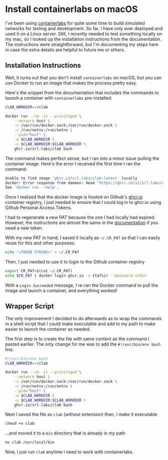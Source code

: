 # Install containerlabs on macOS

I've been using [containerlabs](https://containerlab.dev)  for quite some time to build simulated networks for testing and development. So far, I have only ever deployed and used it on a Linux server. Still, I recently needed to test something locally on my mac, so I looked up the installation instructions from the documentation. The instructions were straightforward, but I'm documenting my steps here in case the extra details are helpful to future me or others.

## Installation Instructions

Well, it turns out that you don't install `containerlabs` on macOS, but you can use Docker to run an image that makes the process pretty easy.

Here's the snippet from the documentation that includes the commands to launch a container with `containerlabs` pre-installed:

```sh
CLAB_WORKDIR=~/clab

docker run --rm -it --privileged \
    --network host \
    -v /var/run/docker.sock:/var/run/docker.sock \
    -v /run/netns:/run/netns \
    --pid="host" \
    -w $CLAB_WORKDIR \
    -v $CLAB_WORKDIR:$CLAB_WORKDIR \
    ghcr.io/srl-labs/clab bash
```

The command makes perfect sense, but I ran into a minor issue pulling the container image. Here's the error I received the first time I ran the command:

```sh
Unable to find image 'ghcr.io/srl-labs/clab:latest' locally
docker: Error response from daemon: Head "https://ghcr.io/v2/srl-labs/clab/manifests/latest": denied: denied.
See 'docker run --help'.
```

Once I realized that the docker image is hosted on Github's [ghcr.io](ghcr.io) container registry, I just needed to ensure that I could log in to ghcr.io using Github Personal Access Tokens.

I had to regenerate a new PAT because the one I had locally had expired. However, the instructions are almost the same in the [documentation](https://docs.github.com/en/authentication/keeping-your-account-and-data-secure/creating-a-personal-access-token) if you need a new token.

With my new PAT in hand, I saved it locally as `~/.CR_PAT` so that I can easily reuse for this and other purposes.

```sh
echo "<TOKEN STRING>" > ~/.CR_PAT
```

Then, I just needed to use it to login to the Github container registry

```sh
export CR_PAT=$(cat ~/.CR_PAT)
echo $CR_PAT | docker login ghcr.io -u ttafsir --password-stdin
```

With a `Login Succeeded` message, I re-ran the Docker command to pull the image and launch a container, and everything worked!

## Wrapper Script

The only improvement I decided to do afterwards as to wrap the commands in a shell script that I could make executable and add to my path to make easier to launch the container as needed.

The first step is to create the file with same content as the command I pasted earlier. The only change for me was to add the `#!/usr/bin/env bash` line. 

```sh
#!/usr/bin/env bash
CLAB_WORKDIR=~/clab

docker run --rm -it --privileged \
    --network host \
    -v /var/run/docker.sock:/var/run/docker.sock \
    -v /run/netns:/run/netns \
    --pid="host" \
    -w $CLAB_WORKDIR \
    -v $CLAB_WORKDIR:$CLAB_WORKDIR \
    ghcr.io/srl-labs/clab bash
```

Next I saved the file as `clab` (without extension) then, I make it executable

```sh
chmod +x clab
```

...and moved it to a `bin` directory that is already in my path

```sh
mv clab /usr/local/bin
```

Now, I just run `clab` anytime I need to work with containerlabs.